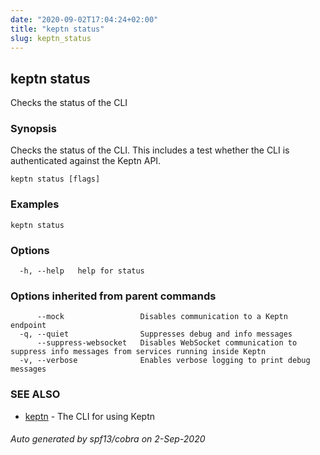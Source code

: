```yaml
---
date: "2020-09-02T17:04:24+02:00"
title: "keptn status"
slug: keptn_status
---
```

## keptn status

Checks the status of the CLI

### Synopsis

Checks the status of the CLI. This includes a test whether the CLI is authenticated against the Keptn API. 


```
keptn status [flags]
```

### Examples

```
keptn status
```

### Options

```
  -h, --help   help for status
```

### Options inherited from parent commands

```
      --mock                 Disables communication to a Keptn endpoint
  -q, --quiet                Suppresses debug and info messages
      --suppress-websocket   Disables WebSocket communication to suppress info messages from services running inside Keptn
  -v, --verbose              Enables verbose logging to print debug messages
```

### SEE ALSO

* [keptn](../keptn/)	 - The CLI for using Keptn

###### Auto generated by spf13/cobra on 2-Sep-2020
